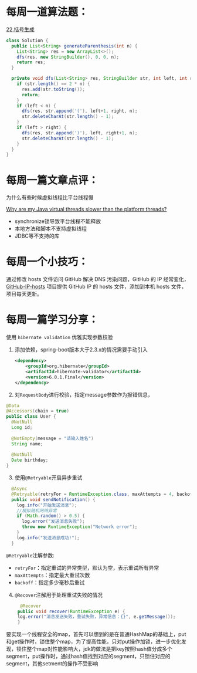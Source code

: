 # 每周一道算法题：

[22.括号生成](https://leetcode.cn/problems/generate-parentheses/description/)

```Java
class Solution {
  public List<String> generateParenthesis(int n) {
    List<String> res = new ArrayList<>();
    dfs(res, new StringBuilder(), 0, 0, n);
    return res;
  }

  private void dfs(List<String> res, StringBuilder str, int left, int right, int n) {
    if (str.length() == 2 * n) {
      res.add(str.toString());
      return;
    }
    if (left < n) {
      dfs(res, str.append('('), left+1, right, n);
      str.deleteCharAt(str.length() - 1);
    }
    if (left > right) {
      dfs(res, str.append(')'), left, right+1, n);
      str.deleteCharAt(str.length() - 1);
    }
  }
}
```

# 每周一篇文章点评：

为什么有些时候虚拟线程比平台线程慢

[Why are my Java virtual threads slower than the platform threads?](https://medium.com/ascend-developers/why-are-my-java-virtual-threads-slower-than-the-platform-threads-74612a1587f3)

- synchronize锁导致平台线程不能释放
- 本地方法和脚本不支持虚拟线程
- JDBC等不支持的库

# 每周一个小技巧：

通过修改 hosts 文件访问 GitHub 解决 DNS 污染问题，GitHub 的 IP 经常变化，[GitHub-IP-hosts](https://github.com/ittuann/GitHub-IP-hosts) 项目提供 GitHub IP 的 hosts 文件，添加到本机 hosts 文件，项目每天更新。

# 每周一篇学习分享：

使用 `hibernate validation` 优雅实现参数校验

1. 添加依赖，spring-boot版本大于2.3.x的情况需要手动引入

   ```xml
   <dependency>
       <groupId>org.hibernate</groupId>
       <artifactId>hibernate-validator</artifactId>
       <version>6.0.1.Final</version>
   </dependency>
   
2. 对`RequestBody`进行校验，指定message参数作为报错信息，

  ```java
  @Data
  @Accessors(chain = true)
  public class User {
    @NotNull
    Long id;
    
    @NotEmpty(message = "请输入姓名")
    String name;
    
    @NotNull
    Date birthday;
  }
  ```

3. 使用`@Retryable`开启异步重试

  ```java
    @Async
    @Retryable(retryFor = RuntimeException.class, maxAttempts = 4, backoff = @Backoff(delay = 100))
    public void sendNotification() {
      log.info("开始发送消息");
      //模拟随机网络异常
      if (Math.random() > 0.5) {
        log.error("发送消息失败");
        throw new RuntimeException("Network error");
      }
      log.info("发送消息成功!");
    }
  ```

  `@Retryable`注解参数:
  - `retryFor`：指定重试的异常类型，默认为空，表示重试所有异常
  - `maxAttempts`：指定最大重试次数
  - `backoff`：指定多少毫秒后重试
4. `@Recover`注解用于处理重试失败的情况
   
   ```java
     @Recover
    public void recover(RuntimeException e) {
    log.error("消息发送失败，重试失败，异常信息：{}", e.getMessage());
    }
   ```

要实现一个线程安全的map，首先可以想到的是在普通HashMap的基础上，put和get操作时，锁住整个map，为了提高性能，只对put操作加锁，进一步优化发现，锁住整个map对性能影响大，jdk的做法是把key按照hash值分成多个segment，put操作时，通过hash值找到对应的segment，只锁住对应的segment，其他setment的操作不受影响